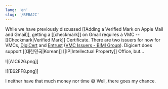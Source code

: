 ```yaml
---
lang: 'en'
slug: '/BEBA2C'
---
```


While we have previously discussed [[Adding a Verified Mark on Apple Mail and Gmail]], getting a [[checkmark]] on Gmail requires a VMC -- [[Checkmark|Verified Mark]] Certificate. There are two issuers for now for VMCs, [DigiCert](https://www.digicert.com/tls-ssl/verified-mark-certificates) and [Entrust](https://www.entrust.com/digital-security/certificate-solutions/products/digital-certificates/verified-mark-certificates) ([VMC Issuers - BIMI Group](https://bimigroup.org/vmc-issuers/)). Digicert does support [[대한민국|Korean]] [[IP|Intellectual Property]] Office, but...

![[A1C626.png]]

![[E62FF8.png]]

I neither have that much money nor time 😅 Well, there goes my chance.
